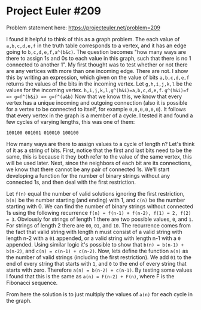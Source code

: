 # Project Euler #209

Problem statement here: https://projecteuler.net/problem=209

I found it helpful to think of this as a graph problem. The each value of `a,b,c,d,e,f` in the truth table corresponds to a vertex, and it has an edge going to `b,c,d,e,f,a^(b&c)`. The question becomes "how many ways are there to assign 1s and 0s to each value in this graph, such that there is no 1 connected to another 1".
My first thought was to test whether or not there are any vertices with more than one incoming edge. There are not. I show this by writing an expression, which given on the value of bits `a,b,c,d,e,f` returns the values of the bits in the incoming vertex.
Let `g,h,i,j,k,l` be the values for the incoming vertex. `h,i,j,k,l,g^(h&i)=a,b,c,d,e,f`. `g^(h&i)=f => g=f^(h&i) => g=f^(a&b)`
Now that we know this, we know that every vertex has a unique incoming and outgoing connection (also it is possible for a vertex to be connected to itself, for example `0,0,0,0,0,0`).
It follows that every vertex in the graph is a member of a cycle. I tested it and found a few cycles of varying lengths, this was one of them:
```
100100 001001 010010 100100
```
How many ways are there to assign values to a cycle of length n? Let's think of it as a string of bits. First, notice that the first and last bits need to be the same, this is because it they both refer to the value of the same vertex, this will be used later. Next, since the neighbors of each bit are its connections, we know that there cannot be any pair of connected 1s. We'll start developing a function for the number of binary strings without any connected 1s, and then deal with the first restriction.

Let `f(n)` equal the number of valid solutions ignoring the first restriction, `b(n)` be the number starting (and ending) with 1, and `c(n)` be the number starting with 0.
We can find the number of binary strings without connected 1s using the following recurrence `f(n) = f(n-1) + f(n-2), f(1) = 2, f(2) = 3`. Obviously for strings of length 1 there are two possible values, `0`, and `1`. For strings of length 2 there are `00`, `01`, and `10`. The recurrence comes from the fact that valid string with length n must consist of a valid string with length n-2 with a `01` appended, or a valid string with length n-1 with a `0` appended. Using similar logic it's possible to show that `b(n) = b(n-1) + b(n-2)`, and `c(n) = c(n-1) + c(n-2)`. Now, lets define the function `a(n)` as the number of valid strings (including the first restriction). We add `01` to the end of every string that starts with `1`, and `0` to the end of every string that starts with zero. Therefore `a(n) = b(n-2) + c(n-1)`. By testing some values I found that this is the same as `a(n) = F(n-2) + F(n)`, where F is the Fibonacci sequence.

From here the solution is to just multiply the values of `a(n)` for each cycle in the graph.
